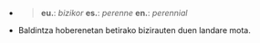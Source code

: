- > **eu.**: _bizikor_
  > **es.**: _perenne_
  > **en.**: _perennial_
- Baldintza hoberenetan betirako bizirauten duen landare mota.